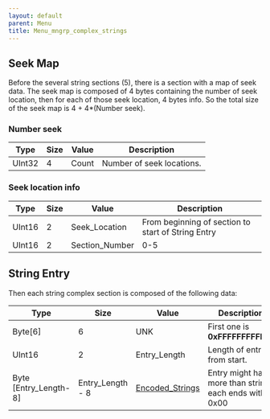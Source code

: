 ```yaml
---
layout: default
parent: Menu
title: Menu_mngrp_complex_strings
---
```


## Seek Map
Before the several string sections (5), there is a section with a map of seek data.
The seek map is composed of 4 bytes containing the number of seek location, then for each of those seek location, 4 bytes info. So the total size of the seek map is 4 + 4*(Number seek).

### Number seek
| Type   | Size | Value | Description               |
|--------|------|-------|---------------------------|
| UInt32 | 4    | Count | Number of seek locations. |

### Seek location info

| Type   | Size | Value           | Description                                        |
|--------|------|-----------------|----------------------------------------------------|
| UInt16 | 2    | Seek\_Location  | From beginning of section to start of String Entry |
| UInt16 | 2    | Section\_Number | 0-5                                                |

## String Entry
Then each string complex section is composed of the following data:

| Type                     | Size              | Value                                              | Description                                            |
|--------------------------|-------------------|----------------------------------------------------|--------------------------------------------------------|
| Byte\[6\]                | 6                 | UNK                                                | First one is **0xFFFFFFFFFFFF**                        |
| UInt16                   | 2                 | Entry\_Length                                      | Length of entry from start.                            |
| Byte \[Entry\_Length-8\] | Entry\_Length - 8 | [Encoded\_Strings](../Miscellaneous/String_Encoding)             | Entry might have more than string, each ends with 0x00 |
